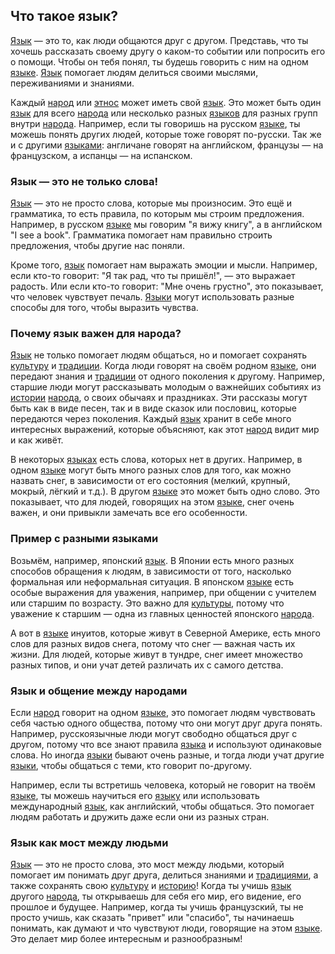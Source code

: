 ## Что такое язык?

[Язык](language.md) — это то, как люди общаются друг с другом. Представь, что ты хочешь рассказать своему другу о каком-то событии или попросить его о помощи. Чтобы он тебя понял, ты будешь говорить с ним на одном [языке](language.md). [Язык](language.md) помогает людям делиться своими мыслями, переживаниями и знаниями.

Каждый [народ](people.md) или [этнос](ethnos.md) может иметь свой [язык](language.md). Это может быть один [язык](language.md) для всего [народа](people.md) или несколько разных [языков](language.md) для разных групп внутри [народа](people.md). Например, если ты говоришь на русском [языке](language.md), ты можешь понять других людей, которые тоже говорят по-русски. Так же и с другими [языками](language.md): англичане говорят на английском, французы — на французском, а испанцы — на испанском.

### Язык — это не только слова!

[Язык](language.md) — это не просто слова, которые мы произносим. Это ещё и грамматика, то есть правила, по которым мы строим предложения. Например, в русском [языке](language.md) мы говорим "я вижу книгу", а в английском "I see a book". Грамматика помогает нам правильно строить предложения, чтобы другие нас поняли.

Кроме того, [язык](language.md) помогает нам выражать эмоции и мысли. Например, если кто-то говорит: "Я так рад, что ты пришёл!", — это выражает радость. Или если кто-то говорит: "Мне очень грустно", это показывает, что человек чувствует печаль. [Языки](language.md) могут использовать разные способы для того, чтобы выразить чувства.

### Почему язык важен для народа?

[Язык](language.md) не только помогает людям общаться, но и помогает сохранять [культуру](culture.md) и [традиции](tradition.md). Когда люди говорят на своём родном [языке](language.md), они передают знания и [традиции](tradition.md) от одного поколения к другому. Например, старшие люди могут рассказывать молодым о важнейших событиях из [истории](history.md) [народа](people.md), о своих обычаях и праздниках. Эти рассказы могут быть как в виде песен, так и в виде сказок или пословиц, которые передаются через поколения. Каждый [язык](language.md) хранит в себе много интересных выражений, которые объясняют, как этот [народ](people.md) видит мир и как живёт.

В некоторых [языках](language.md) есть слова, которых нет в других. Например, в одном [языке](language.md) могут быть много разных слов для того, как можно назвать снег, в зависимости от его состояния (мелкий, крупный, мокрый, лёгкий и т.д.). В другом [языке](language.md) это может быть одно слово. Это показывает, что для людей, говорящих на этом [языке](language.md), снег очень важен, и они привыкли замечать все его особенности.

### Пример с разными языками

Возьмём, например, японский [язык](language.md). В Японии есть много разных способов обращения к людям, в зависимости от того, насколько формальная или неформальная ситуация. В японском [языке](language.md) есть особые выражения для уважения, например, при общении с учителем или старшим по возрасту. Это важно для [культуры](culture.md), потому что уважение к старшим — одна из главных ценностей японского [народа](people.md).

А вот в [языке](language.md) инуитов, которые живут в Северной Америке, есть много слов для разных видов снега, потому что снег — важная часть их жизни. Для людей, которые живут в тундре, снег имеет множество разных типов, и они учат детей различать их с самого детства.

### Язык и общение между народами

Если [народ](people.md) говорит на одном [языке](language.md), это помогает людям чувствовать себя частью одного общества, потому что они могут друг друга понять. Например, русскоязычные люди могут свободно общаться друг с другом, потому что все знают правила [языка](language.md) и используют одинаковые слова. Но иногда [языки](language.md) бывают очень разные, и тогда люди учат другие [языки](language.md), чтобы общаться с теми, кто говорит по-другому.

Например, если ты встретишь человека, который не говорит на твоём [языке](language.md), ты можешь научиться его [языку](language.md) или использовать международный [язык](language.md), как английский, чтобы общаться. Это помогает людям работать и дружить даже если они из разных стран.

### Язык как мост между людьми

[Язык](language.md) — это не просто слова, это мост между людьми, который помогает им понимать друг друга, делиться знаниями и [традициями](tradition.md), а также сохранять свою [культуру](culture.md) и [историю](history.md)! Когда ты учишь [язык](language.md) другого [народа](people.md), ты открываешь для себя его мир, его видение, его прошлое и будущее. Например, когда ты учишь французский, ты не просто учишь, как сказать "привет" или "спасибо", ты начинаешь понимать, как думают и что чувствуют люди, говорящие на этом [языке](language.md). Это делает мир более интересным и разнообразным!
